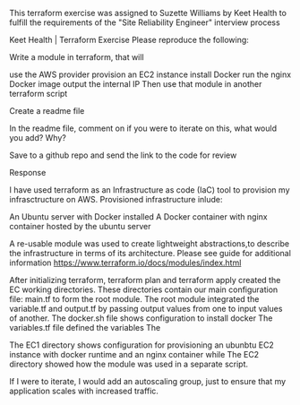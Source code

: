 This terraform exercise was assigned to Suzette Williams by Keet Health to fulfill the requirements of the "Site Reliability Engineer" interview process

Keet Health | Terraform Exercise
Please reproduce the following:

Write a module in terraform, that will

use the AWS provider
provision an EC2 instance
install Docker
run the nginx Docker image
output the internal IP
Then use that module in another terraform script

Create a readme file

In the readme file, comment on if you were to iterate on this, what would you add? Why?

Save to a github repo and send the link to the code for review

Response

I have used terraform as an Infrastructure as code (IaC) tool to provision my infrasctructure on AWS. Provisioned infrastructure inlude:

An Ubuntu server with Docker installed
A Docker container with nginx container hosted by the ubuntu server

A re-usable module was used to create lightweight abstractions,to describe the infrastructure in terms of its architecture. Please see guide for additional information https://www.terraform.io/docs/modules/index.html

After initializing terraform, terraform plan and terraform apply created the EC working directories. These directories contain our main configuration file: main.tf to form the root module. The root module integrated the variable.tf and output.tf by passing output values from one to input values of another.
The docker.sh file shows configuration to install docker
The variables.tf file defined the variables
The 

The EC1 directory shows configuration for provisioning an ubunbtu EC2 instance with docker runtime and an nginx container while The EC2 directory showed how the module was used in a separate script.

If I were to iterate, I would add an autoscaling group, just to ensure that my application scales with increased traffic.
